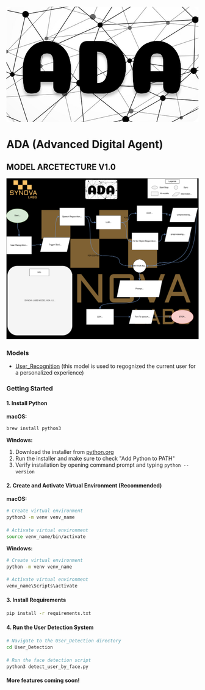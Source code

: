 
![model](assets/adalogo.png)

# ADA (Advanced Digital Agent)

## **MODEL ARCETECTURE V1.0**

![model](assets/ada.svg)

### Models

- [User_Recognition](User_Detection/) (this model is used to regognized the current user for a personalized experience)

### Getting Started

#### 1. Install Python

**macOS:**
```bash
brew install python3
```

**Windows:**
1. Download the installer from [python.org](https://www.python.org/downloads/)
2. Run the installer and make sure to check "Add Python to PATH"
3. Verify installation by opening command prompt and typing `python --version`

#### 2. Create and Activate Virtual Environment (Recommended)

**macOS:**
```bash
# Create virtual environment
python3 -m venv venv_name

# Activate virtual environment
source venv_name/bin/activate
```

**Windows:**
```bash
# Create virtual environment
python -m venv venv_name

# Activate virtual environment
venv_name\Scripts\activate
```

#### 3. Install Requirements

```bash
pip install -r requirements.txt
```

#### 4. Run the User Detection System

```bash
# Navigate to the User_Detection directory
cd User_Detection

# Run the face detection script
python3 detect_user_by_face.py
```

#### More features coming soon!
